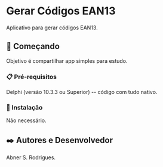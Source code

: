 # Gerar Códigos EAN13

  Aplicativo para gerar códigos EAN13.

## 🚀 Começando

  Objetivo é compartilhar app simples para estudo.

### 📋 Pré-requisitos

  Delphi (versão 10.3.3 ou Superior) -- código com tudo nativo. 

### 🔧 Instalação

  Não necessário.

## ✒️ Autores e Desenvolvedor

  Abner S. Rodrigues.
